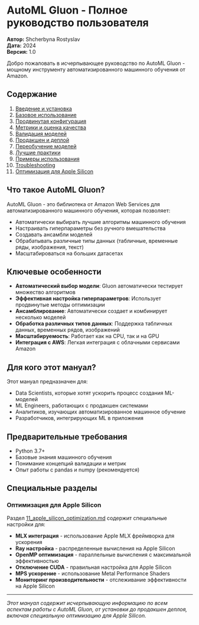 # AutoML Gluon - Полное руководство пользователя

**Автор:** Shcherbyna Rostyslav  
**Дата:** 2024  
**Версия:** 1.0  

Добро пожаловать в исчерпывающее руководство по AutoML Gluon - мощному инструменту автоматизированного машинного обучения от Amazon.

## Содержание

1. [Введение и установка](./01_installation.md)
2. [Базовое использование](./02_basic_usage.md)
3. [Продвинутая конфигурация](./03_advanced_configuration.md)
4. [Метрики и оценка качества](./04_metrics.md)
5. [Валидация моделей](./05_validation.md)
6. [Продакшен и деплой](./06_production.md)
7. [Переобучение моделей](./07_retraining.md)
8. [Лучшие практики](./08_best_practices.md)
9. [Примеры использования](./09_examples.md)
10. [Troubleshooting](./10_troubleshooting.md)
11. [Оптимизация для Apple Silicon](./11_apple_silicon_optimization.md)

## Что такое AutoML Gluon?

AutoML Gluon - это библиотека от Amazon Web Services для автоматизированного машинного обучения, которая позволяет:

- Автоматически выбирать лучшие алгоритмы машинного обучения
- Настраивать гиперпараметры без ручного вмешательства
- Создавать ансамбли моделей
- Обрабатывать различные типы данных (табличные, временные ряды, изображения, текст)
- Масштабироваться на больших датасетах

## Ключевые особенности

- **Автоматический выбор модели**: Gluon автоматически тестирует множество алгоритмов
- **Эффективная настройка гиперпараметров**: Использует продвинутые методы оптимизации
- **Ансамблирование**: Автоматически создает и комбинирует несколько моделей
- **Обработка различных типов данных**: Поддержка табличных данных, временных рядов, изображений
- **Масштабируемость**: Работает как на CPU, так и на GPU
- **Интеграция с AWS**: Легкая интеграция с облачными сервисами Amazon

## Для кого этот мануал?

Этот мануал предназначен для:
- Data Scientists, которые хотят ускорить процесс создания ML-моделей
- ML Engineers, работающих с продакшен системами
- Аналитиков, изучающих автоматизированное машинное обучение
- Разработчиков, интегрирующих ML в приложения

## Предварительные требования

- Python 3.7+
- Базовые знания машинного обучения
- Понимание концепций валидации и метрик
- Опыт работы с pandas и numpy (рекомендуется)

## Специальные разделы

### Оптимизация для Apple Silicon
Раздел [11_apple_silicon_optimization.md](./11_apple_silicon_optimization.md) содержит специальные настройки для:
- **MLX интеграция** - использование Apple MLX фреймворка для ускорения
- **Ray настройка** - распределенные вычисления на Apple Silicon
- **OpenMP оптимизация** - параллельные вычисления с максимальной эффективностью
- **Отключение CUDA** - правильная настройка для Apple Silicon
- **MPS ускорение** - использование Metal Performance Shaders
- **Мониторинг производительности** - отслеживание эффективности на Apple Silicon

---

*Этот мануал содержит исчерпывающую информацию по всем аспектам работы с AutoML Gluon, от установки до продакшен деплоя, включая специальную оптимизацию для Apple Silicon.*